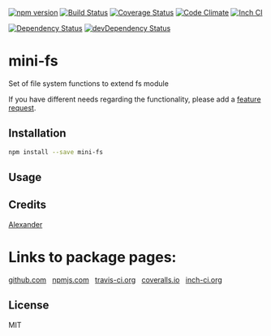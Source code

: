 [![npm version](https://badge.fury.io/js/mini-fs.svg)](http://badge.fury.io/js/mini-fs)
[![Build Status](https://travis-ci.org/alykoshin/mini-fs.svg)](https://travis-ci.org/alykoshin/mini-fs)
[![Coverage Status](https://coveralls.io/repos/alykoshin/mini-fs/badge.svg?branch=master&service=github)](https://coveralls.io/github/alykoshin/mini-fs?branch=master)
[![Code Climate](https://codeclimate.com/github/alykoshin/mini-fs/badges/gpa.svg)](https://codeclimate.com/github/alykoshin/mini-fs)
[![Inch CI](https://inch-ci.org/github/alykoshin/mini-fs.svg?branch=master)](https://inch-ci.org/github/alykoshin/mini-fs)

[![Dependency Status](https://david-dm.org/alykoshin/mini-fs/status.svg)](https://david-dm.org/alykoshin/mini-fs#info=dependencies)
[![devDependency Status](https://david-dm.org/alykoshin/mini-fs/dev-status.svg)](https://david-dm.org/alykoshin/mini-fs#info=devDependencies)


# mini-fs

Set of file system functions to extend fs module


If you have different needs regarding the functionality, please add a [feature request](https://github.com/alykoshin/mini-fs/issues).


## Installation

```sh
npm install --save mini-fs
```

## Usage


## Credits
[Alexander](https://github.com/alykoshin/)


# Links to package pages:

[github.com](https://github.com/alykoshin/mini-fs) &nbsp; [npmjs.com](https://www.npmjs.com/package/mini-fs) &nbsp; [travis-ci.org](https://travis-ci.org/alykoshin/mini-fs) &nbsp; [coveralls.io](https://coveralls.io/github/alykoshin/mini-fs) &nbsp; [inch-ci.org](https://inch-ci.org/github/alykoshin/mini-fs)


## License

MIT
